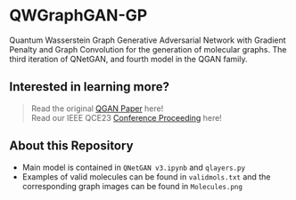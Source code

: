 # QWGraphGAN-GP
Quantum Wasserstein Graph Generative Adversarial Network with Gradient Penalty and Graph Convolution for the generation of molecular graphs.
The third iteration of QNetGAN, and fourth model in the QGAN family.

## Interested in learning more?
> Read the original [QGAN Paper](https://emerginginvestigators.org/articles/hybrid-quantum-classical-generative-adversarial-network-for-synthesizing-chemically-feasible-molecules) here!   
> Read our IEEE QCE23 [Conference Proceeding](https://ieeexplore.ieee.org/document/10313850) here!

## About this Repository
- Main model is contained in `QNetGAN v3.ipynb` and `qlayers.py`      
- Examples of valid molecules can be found in `validmols.txt` and the corresponding graph images can be found in `Molecules.png`
